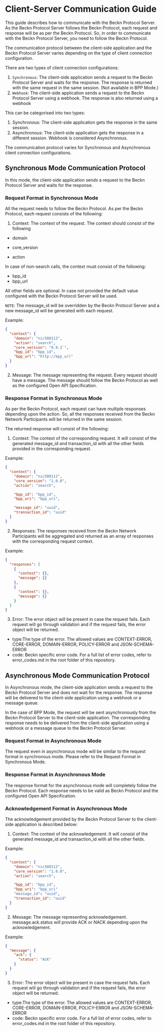 # Client-Server Communication Guide

This guide describes how to communicate with the Beckn Protocol Server. As the Beckn Protocol Server follows the Beckn Protocol, each request and response will be as per the Beckn Protocol. So, in order to communicate with the Beckn Protocol Server, you need to follow the Beckn Protocol.

The communication protocol between the client-side application and the Beckn Protocol Server varies depending on the type of client connection configuration.

There are two types of client connection configurations:

1.  `Synchronous`: The client-side application sends a request to the Beckn Protocol Server and waits for the response. The response is returned with the same request in the same session. (Not available in BPP Mode.)
2.  `Webhook`: The client-side application sends a request to the Beckn Protocol Server using a webhook. The response is also returned using a webhook

This can be categorised into two types:

1. Synchronous: The client-side application gets the response in the same session.
2. Asynchronous: The client-side application gets the response in a different session. Webhook is considered Asynchronous.

The communication protocol varies for Synchronous and Asynchronous client connection configurations.

## Synchronous Mode Communication Protocol

In this mode, the client-side application sends a request to the Beckn Protocol Server and waits for the response.

### Request Format in Synchronous Mode

All the request needs to follow the Beckn Protocol. As per the Beckn Protocol, each request consists of the following:

1. Context: The context of the request. The context should consist of the following

- domain

- core_version
- action

In case of non-search calls, the context must consist of the following:

- bpp_id
- bpp_url

All other fields are optional. In case not provided the default value configured with the Beckn Protocol Server will be used.

`NOTE`: The message_id will be overridden by the Beckn Protocol Server and a new message_id will be generated with each request.

Example:

```json
{
  "context": {
    "domain": "nic500112",
    "action": "search",
    "core_version": "0.9.3`",
    "bpp_id": "bpp_id",
    "bpp_url": "http://bpp_url"
  }
}
```

2. Message: The message representing the request. Every request should have a message. The message should follow the Beckn Protocol as well as the configured Open API Specification.

### Response Format in Synchronous Mode

As per the Beckn Protocol, each request can have multiple responses depending upon the action. So, all the responses received from the Beckn Network Participants will be returned in the same session.

The returned response will consist of the following:

1. Context: The context of the corresponding request. It will consist of the generated message_id and transaction_id with all the other fields provided in the corresponding request.

Example:

```json
{
  "context": {
    "domain": "nic500112",
    "core_version": "1.0.0",
    "action": "search",

    "bpp_id": "bpp_id",
    "bpp_uri": "bpp_uri",

    "message_id": "uuid",
    "transaction_id": "uuid"
  }
}
```

2. Responses: The responses received from the Beckn Network Participants will be aggregated and returned as an array of responses with the corresponding request context.

Example:

```json
{
  "responses": [
    {
      "context": {},
      "message": {}
    },
    {
      "context": {},
      "message": {}
    }
  ]
}
```

3. Error: The error object will be present in case the request fails. Each request will go through validation and if the request fails, the error object will be returned.

- type:The type of the error. The allowed values are CONTEXT-ERROR, CORE-ERROR, DOMAIN-ERROR, POLICY-ERROR and JSON-SCHEMA-ERROR
- code: Beckn specific error code. For a full list of error codes, refer to error_codes.md in the root folder of this repository.

## Asynchronous Mode Communication Protocol

In Asynchronous mode, the client-side application sends a request to the Beckn Protocol Server and does not wait for the response. The response will be delivered to the client-side application using a webhook or a message queue.

In the case of BPP Mode, the request will be sent asynchronously from the Beckn Protocol Server to the client-side application. The corresponding response needs to be delivered from the client-side application using a webhook or a message queue to the Beckn Protocol Server.

### Request Format in Asynchronous Mode

The request even in asynchronous mode will be similar to the request format in synchronous mode. Please refer to the Request Format in Synchronous Mode.

### Response Format in Asynchronous Mode

The response format for the asynchronous mode will completely follow the Beckn Protocol. Each response needs to be valid as Beckn Protocol and the configured Open API Specification.

### Acknowledgement Format in Asynchronous Mode

The acknowledgement provided by the Beckn Protocol Server to the client-side application is described below:

1. Context: The context of the acknowledgement. It will consist of the generated message_id and transaction_id with all the other fields.

Example:

```json
{
  "context": {
    "domain": "nic500112",
    "core_version": "1.0.0",
    "action": "search",

    "bpp_id": "bpp_id",
    "bpp_uri": "bpp_uri"
    "message_id": "uuid",
  	"transaction_id": "uuid"
  }
}
```

2. Message: The message representing acknowledgement. message.ack.status will provide ACK or NACK depending upon the acknowledgement.

Example:

```json
{
  "message": {
    "ack": {
      "status": "ACK"
    }
  }
}
```

3. Error: The error object will be present in case the request fails. Each request will go through validation and if the request fails, the error object will be returned.

- type:The type of the error. The allowed values are CONTEXT-ERROR, CORE-ERROR, DOMAIN-ERROR, POLICY-ERROR and JSON-SCHEMA-ERROR
- code: Beckn specific error code. For a full list of error codes, refer to error_codes.md in the root folder of this repository.
